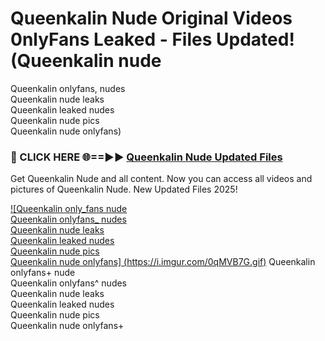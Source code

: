 # Queenkalin Nude Original Videos 0nlyFans Leaked - Files Updated! (Queenkalin nude<br>

Queenkalin onlyfans, nudes<br>
Queenkalin nude leaks<br>
Queenkalin leaked nudes<br>
Queenkalin nude pics<br>
Queenkalin nude onlyfans)

<h3>🔴 CLICK HERE 🌐==►► <a href="https://tinyurl.com/leaks-videos" rel="nofollow">Queenkalin Nude Updated Files</a></h3>

Get Queenkalin Nude and all content. Now you can access all videos and pictures of Queenkalin Nude. New Updated Files 2025!

[![Queenkalin only_fans nude<br>
Queenkalin onlyfans_ nudes<br>
Queenkalin nude leaks<br>
Queenkalin leaked nudes<br>
Queenkalin nude pics<br>
Queenkalin nude onlyfans]
(https://i.imgur.com/0qMVB7G.gif)](https://tinyurl.com/leaks-videos)
Queenkalin onlyfans+ nude<br>
Queenkalin onlyfans^ nudes<br>
Queenkalin nude leaks<br>
Queenkalin leaked nudes<br>
Queenkalin nude pics<br>
Queenkalin nude onlyfans+